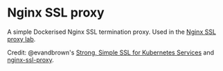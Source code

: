 # Nginx SSL proxy

A simple Dockerised Nginx SSL termination proxy. 
Used in the [Nginx SSL proxy lab](labs/nginx-ssl-proxy.md).

Credit: @evandbrown's [Strong, Simple SSL for Kubernetes Services](http://blog.kubernetes.io/2015/07/strong-simple-ssl-for-kubernetes.html) and
[nginx-ssl-proxy](https://github.com/GoogleCloudPlatform/nginx-ssl-proxy).
